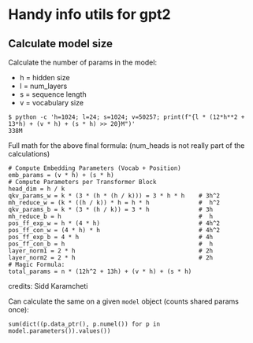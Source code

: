 # Handy info utils for gpt2


## Calculate model size

Calculate the number of params in the model:

- h = hidden size
- l = num_layers
- s = sequence length
- v = vocabulary size

```
$ python -c 'h=1024; l=24; s=1024; v=50257; print(f"{l * (12*h**2 + 13*h) + (v * h) + (s * h) >> 20}M")'
338M
```

Full math for the above final formula: (num_heads is not really part of the calculations)

```# Let h = hidden size, n = num_layers, k = num_heads, s = sequence length, v = vocabulary size
# Compute Embedding Parameters (Vocab + Position)
emb_params = (v * h) + (s * h)
# Compute Parameters per Transformer Block
head_dim = h / k
qkv_params_w = k * (3 * (h * (h / k))) = 3 * h * h    # 3h^2
mh_reduce_w = (k * ((h / k)) * h = h * h              #  h^2
qkv_params_b = k * (3 * (h / k)) = 3 * h              # 3h
mh_reduce_b = h                                       #  h
pos_ff_exp_w = h * (4 * h)                            # 4h^2
pos_ff_con_w = (4 * h) * h                            # 4h^2
pos_ff_exp_b = 4 * h                                  # 4h
pos_ff_con_b = h                                      #  h
layer_norm1 = 2 * h                                   # 2h
layer_norm2 = 2 * h                                   # 2h
# Magic Formula:
total_params = n * (12h^2 + 13h) + (v * h) + (s * h)
```
credits: Sidd Karamcheti


Can calculate the same on a given `model` object (counts shared params once):
```
sum(dict((p.data_ptr(), p.numel()) for p in model.parameters()).values())
```
